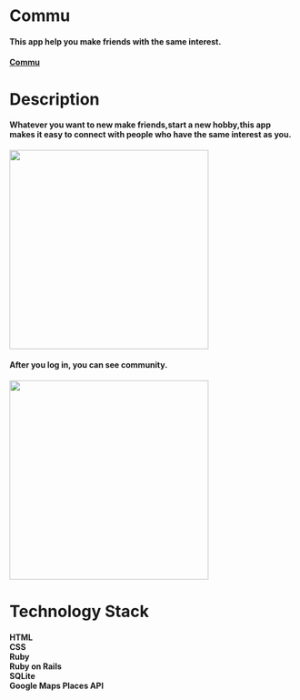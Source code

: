 # Commu
#### This app help you make friends with the same interest.
#### [Commu](https://commu.herokuapp.com)

# Description
#### Whatever you want to new make friends,start a new hobby,this app makes it easy to connect with people who have the same interest as you.
<img  height="350px" src="https://user-images.githubusercontent.com/96585163/182015216-03de90f1-a153-4a93-a178-139cf79c6a0f.png" /><br>
#### After you log in, you can see community.
<img  height="350px" src="https://user-images.githubusercontent.com/96585163/182015965-644d812b-9e88-4741-9c22-30ca418d6029.png" />

# Technology Stack
#### HTML<br>CSS<br>Ruby<br>Ruby on Rails<br>SQLite<br>Google Maps Places API
